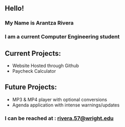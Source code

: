 ## Hello! 
### My Name is Arantza Rivera 
### **I am a current Computer Engineering student** 
## Current Projects:
- Website Hosted through Github
- Paycheck Calculator

## Future Projects:
- MP3 & MP4 player with optional conversions
- Agenda application with intense warnings/updates

### I can be reached at : rivera.57@wright.edu
